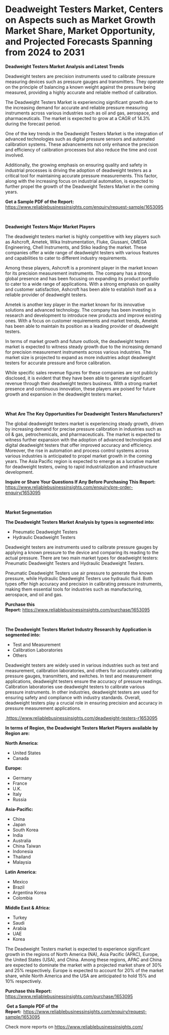 <p><h1>Deadweight Testers Market, Centers on Aspects such as Market Growth Market Share, Market Opportunity, and Projected Forecasts Spanning from 2024 to 2031</h1></p><p><strong>Deadweight Testers Market Analysis and Latest Trends</strong></p>
<p><p>Deadweight testers are precision instruments used to calibrate pressure measuring devices such as pressure gauges and transmitters. They operate on the principle of balancing a known weight against the pressure being measured, providing a highly accurate and reliable method of calibration.</p><p>The Deadweight Testers Market is experiencing significant growth due to the increasing demand for accurate and reliable pressure measuring instruments across various industries such as oil and gas, aerospace, and pharmaceuticals. The market is expected to grow at a CAGR of 14.3% during the forecast period.</p><p>One of the key trends in the Deadweight Testers Market is the integration of advanced technologies such as digital pressure sensors and automated calibration systems. These advancements not only enhance the precision and efficiency of calibration processes but also reduce the time and cost involved.</p><p>Additionally, the growing emphasis on ensuring quality and safety in industrial processes is driving the adoption of deadweight testers as a critical tool for maintaining accurate pressure measurements. This factor, along with the increasing focus on industrial automation, is expected to further propel the growth of the Deadweight Testers Market in the coming years.</p></p>
<p><strong>Get a Sample PDF of the Report:&nbsp;</strong> <a href="https://www.reliablebusinessinsights.com/enquiry/request-sample/1653095">https://www.reliablebusinessinsights.com/enquiry/request-sample/1653095</a></p>
<p>&nbsp;</p>
<p><strong>Deadweight Testers Major Market Players</strong></p>
<p><p>The deadweight testers market is highly competitive with key players such as Ashcroft, Ametek, Wika Instrumentation, Fluke, Giussani, OMEGA Engineering, Chell Instruments, and Stiko leading the market. These companies offer a wide range of deadweight testers with various features and capabilities to cater to different industry requirements.</p><p>Among these players, Ashcroft is a prominent player in the market known for its precision measurement instruments. The company has a strong global presence and has been focusing on expanding its product portfolio to cater to a wide range of applications. With a strong emphasis on quality and customer satisfaction, Ashcroft has been able to establish itself as a reliable provider of deadweight testers.</p><p>Ametek is another key player in the market known for its innovative solutions and advanced technology. The company has been investing in research and development to introduce new products and improve existing ones. With a focus on customer requirements and market trends, Ametek has been able to maintain its position as a leading provider of deadweight testers.</p><p>In terms of market growth and future outlook, the deadweight testers market is expected to witness steady growth due to the increasing demand for precision measurement instruments across various industries. The market size is projected to expand as more industries adopt deadweight testers for accurate pressure and force calibration.</p><p>While specific sales revenue figures for these companies are not publicly disclosed, it is evident that they have been able to generate significant revenue through their deadweight testers business. With a strong market presence and continuous innovation, these players are poised for future growth and expansion in the deadweight testers market.</p></p>
<p>&nbsp;</p>
<p><strong>What Are The Key Opportunities For Deadweight Testers Manufacturers?</strong></p>
<p><p>The global deadweight testers market is experiencing steady growth, driven by increasing demand for precise pressure calibration in industries such as oil & gas, petrochemicals, and pharmaceuticals. The market is expected to witness further expansion with the adoption of advanced technologies and digital deadweight testers that offer improved accuracy and efficiency. Moreover, the rise in automation and process control systems across various industries is anticipated to propel market growth in the coming years. The Asia Pacific region is expected to emerge as a lucrative market for deadweight testers, owing to rapid industrialization and infrastructure development.</p></p>
<p><strong>Inquire or Share Your Questions If Any Before Purchasing This Report:</strong> <a href="https://www.reliablebusinessinsights.com/enquiry/pre-order-enquiry/1653095">https://www.reliablebusinessinsights.com/enquiry/pre-order-enquiry/1653095</a></p>
<p>&nbsp;</p>
<p><strong>Market Segmentation</strong></p>
<p><strong>The Deadweight Testers Market Analysis by types is segmented into:</strong></p>
<p><ul><li>Pneumatic Deadweight Testers</li><li>Hydraulic Deadweight Testers</li></ul></p>
<p><p>Deadweight testers are instruments used to calibrate pressure gauges by applying a known pressure to the device and comparing its reading to the actual pressure. There are two main market types for deadweight testers: Pneumatic Deadweight Testers and Hydraulic Deadweight Testers.</p><p>Pneumatic Deadweight Testers use air pressure to generate the known pressure, while Hydraulic Deadweight Testers use hydraulic fluid. Both types offer high accuracy and precision in calibrating pressure instruments, making them essential tools for industries such as manufacturing, aerospace, and oil and gas.</p></p>
<p><strong>Purchase this Report:&nbsp;</strong><a href="https://www.reliablebusinessinsights.com/purchase/1653095">https://www.reliablebusinessinsights.com/purchase/1653095</a></p>
<p>&nbsp;</p>
<p><strong>The Deadweight Testers Market Industry Research by Application is segmented into:</strong></p>
<p><ul><li>Test and Measurement</li><li>Calibration Laboratories</li><li>Others</li></ul></p>
<p><p>Deadweight testers are widely used in various industries such as test and measurement, calibration laboratories, and others for accurately calibrating pressure gauges, transmitters, and switches. In test and measurement applications, deadweight testers ensure the accuracy of pressure readings. Calibration laboratories use deadweight testers to calibrate various pressure instruments. In other industries, deadweight testers are used for ensuring safety and compliance with industry standards. Overall, deadweight testers play a crucial role in ensuring precision and accuracy in pressure measurement applications.</p></p>
<p><a href="https://www.reliablebusinessinsights.com/deadweight-testers-r1653095">&nbsp;https://www.reliablebusinessinsights.com/deadweight-testers-r1653095</a></p>
<p><strong>In terms of Region, the Deadweight Testers Market Players available by Region are:</strong></p>
<p>
    <p> <strong> North America: </strong>
        <ul>
            <li>United States</li>
            <li>Canada</li>
        </ul>
        </p> 
    <p> <strong> Europe: </strong>
        <ul>
            <li>Germany</li>
            <li>France</li>
            <li>U.K.</li>
            <li>Italy</li>
            <li>Russia</li>
        </ul>
        </p> 
    <p> <strong> Asia-Pacific: </strong>
        <ul>
            <li>China</li>
            <li>Japan</li>
            <li>South Korea</li>
            <li>India</li>
            <li>Australia</li>
            <li>China Taiwan</li>
            <li>Indonesia</li>
            <li>Thailand</li>
            <li>Malaysia</li>
        </ul>
        </p> 
    <p> <strong> Latin America: </strong>
        <ul>
            <li>Mexico</li>
            <li>Brazil</li>
            <li>Argentina Korea</li>
            <li>Colombia</li>
        </ul>
        </p> 
    <p> <strong> Middle East & Africa: </strong>
        <ul>
            <li>Turkey</li>
            <li>Saudi</li>
            <li>Arabia</li>
            <li>UAE</li>
            <li>Korea</li>
        </ul>
    </p>
    </p>
<p><p>The Deadweight Testers market is expected to experience significant growth in the regions of North America (NA), Asia Pacific (APAC), Europe, the United States (USA), and China. Among these regions, APAC and China are expected to dominate the market with a projected market share of 30% and 25% respectively. Europe is expected to account for 20% of the market share, while North America and the USA are anticipated to hold 15% and 10% respectively.</p></p>
<p><strong>Purchase this Report: </strong><a href="https://www.reliablebusinessinsights.com/purchase/1653095">https://www.reliablebusinessinsights.com/purchase/1653095</a></p>
<p>&nbsp;<strong>Get a Sample PDF of the Report:&nbsp;&nbsp;</strong><a href="https://www.reliablebusinessinsights.com/enquiry/request-sample/1653095">https://www.reliablebusinessinsights.com/enquiry/request-sample/1653095</a></p>
<p><strong></strong></p>
<p>Check more reports on <a href="https://www.reliablebusinessinsights.com/">https://www.reliablebusinessinsights.com/</a></p>
